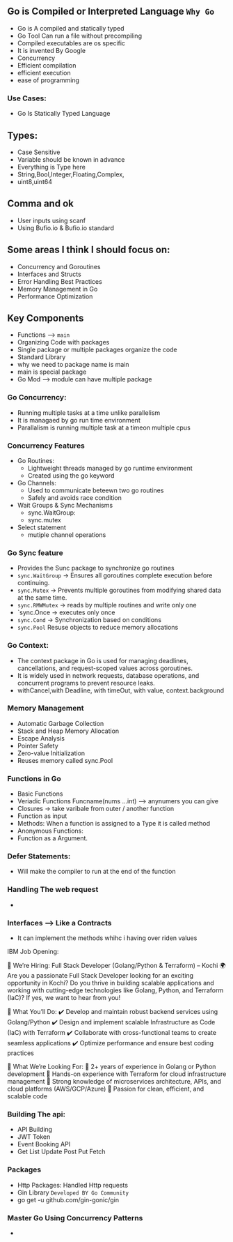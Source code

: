 ## Go is Compiled or Interpreted  Language `Why Go`
- Go is A compiled and statically typed
- Go Tool Can run a file without precompiling
- Compiled executables are os specific
- It is invented By Google
- Concurrency
- Efficient compilation
- efficient execution
- ease of programming

### Use Cases:
- Go Is Statically Typed Language

## Types:
- Case Sensitive
- Variable should be known in advance
- Everything is Type here
- String,Bool,Integer,Floating,Complex,
- uint8,uint64

## Comma and ok
- User inputs using scanf
- Using Bufio.io & Bufio.io standard

## Some areas I think I should focus on:

- Concurrency and Goroutines
- Interfaces and Structs
- Error Handling Best Practices
- Memory Management in Go
- Performance Optimization

## Key Components
- Functions --> `main`
- Organizing Code with packages
- Single package or multiple packages organize the code
- Standard Library
- why we need to package name is main
- main is special package 
- Go Mod --> module can have multiple package

### Go Concurrency:
- Running multiple tasks at a time unlike parallelism 
- It is managaed by go run time environment
- Parallalism is running multiple task at a timeon multiple cpus

### Concurrency Features
- Go Routines: 
  - Lightweight threads managed by go runtime environment
  - Created using the go keyword
- Go Channels:
  - Used to communicate beteewn two go routines
  - Safely and avoids race condition
- Wait Groups & Sync Mechanisms
  - sync.WaitGroup:
  - sync.mutex
- Select statement
  - mutiple channel operations

### Go Sync feature
- Provides the Sunc package to synchronize go routines
- `sync.WaitGroup` → Ensures all goroutines complete execution before continuing.
- `sync.Mutex` → Prevents multiple goroutines from modifying shared data at the same time.
- `sync.RMWMutex` -> reads by multiple routines and write only one
- `sync.Once -> executes only once
- `sync.Cond` -> Synchronization based on conditions
- `sync.Pool` Resuse objects to reduce memory allocations

### Go Context:
- The context package in Go is used for managing deadlines, cancellations, and request-scoped values across goroutines. 
- It is widely used in network requests, database operations, and concurrent programs to prevent resource leaks.
- withCancel,with Deadline, with timeOut, with value, context.background

### Memory Management
- Automatic Garbage Collection
- Stack and Heap Memory Allocation
- Escape Analysis
- Pointer Safety
- Zero-value Initialization
- Reuses memory called sync.Pool

### Functions in Go 
- Basic Functions
- Veriadic Functions Funcname(nums ...int) --> anynumers you can give
- Closures -> take varibale from outer / another function
- Function as input
- Methods: When a function is assigned to a Type it is called method 
- Anonymous Functions: 
- Function as a Argument.

### Defer Statements:
- Will make the compiler to run at the end of the function

### Handling The web request
- 
### Interfaces --> Like a Contracts 
- It can implement the methods whihc i having over riden values

IBM Job Opening:

🚀 We’re Hiring: Full Stack Developer (Golang/Python & Terraform) – Kochi 🌍
Are you a passionate Full Stack Developer looking for an exciting opportunity in Kochi? Do you thrive in building scalable applications and working with cutting-edge technologies like Golang, Python, and Terraform (IaC)? If yes, we want to hear from you!

🔹 What You’ll Do:
✔️ Develop and maintain robust backend services using Golang/Python
 ✔️ Design and implement scalable Infrastructure as Code (IaC) with Terraform
 ✔️ Collaborate with cross-functional teams to create seamless applications
 ✔️ Optimize performance and ensure best coding practices

🔹 What We’re Looking For:
🔹 2+ years of experience in Golang or Python development
 🔹 Hands-on experience with Terraform for cloud infrastructure management
 🔹 Strong knowledge of microservices architecture, APIs, and cloud platforms (AWS/GCP/Azure)
 🔹 Passion for clean, efficient, and scalable code


 ### Building The api:
 - API Building 
 - JWT Token
 - Event Booking API
 - Get List Update Post Put Fetch

### Packages
- Http Packages: Handled Http requests
- Gin Library `Developed BY Go Community`
- go get -u github.com/gin-gonic/gin

### Master Go Using Concurrency Patterns
- 